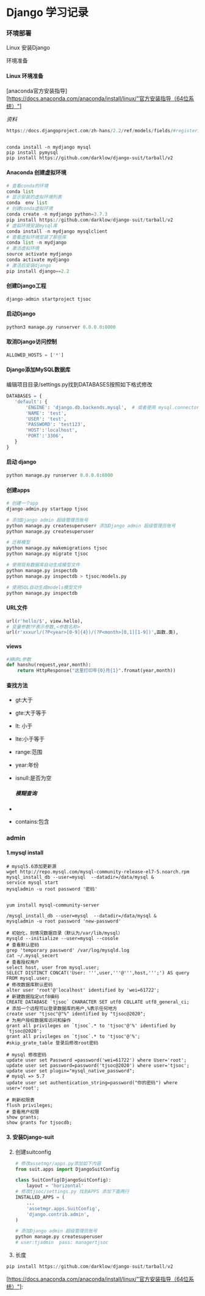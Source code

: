 # Django 学习记录

### 环境部署

Linux 安装Django

环境准备

#### Linux 环境准备

[anaconda官方安装指导][https://docs.anaconda.com/anaconda/install/linux/"官方安装指导（64位系统）"]

*资料*

``` python
https://docs.djangoproject.com/zh-hans/2.2/ref/models/fields/#registering-and-fetching-lookups
    
```



``` shell
conda install -n mydjango mysql
pip install pymysql
pip install https://github.com/darklow/django-suit/tarball/v2
```

#### Anaconda 创建虚拟环境

```python
# 查看conda的环境
conda list
# 显示安装的虚拟环境列表
conda  env list
# 创建conda虚拟环境
conda create -n mydjango python=3.7.3
pip install https://github.com/darklow/django-suit/tarball/v2
# 虚拟环境安装mysql库
conda install -n mydjango mysqlclient
# 查看虚拟环境安装了那些库
conda list -n mydjango
# 激活虚拟环境
source activate mydjango
conda activate mydjango
# 激活后安装django
pip install django==2.2
```

#### 创建Django工程

``` python
django-admin startproject tjsoc
```

#### 启动Django

```python
python3 manage.py runserver 0.0.0.0:8000
```

#### 取消Django访问控制

```python
ALLOWED_HOSTS = ['*']
```

#### Django添加MySQL数据库

编辑项目目录/settings.py找到DATABASES按照如下格式修改

 ``` python
DATABASES = {
    'default': {
        'ENGINE': 'django.db.backends.mysql',  # 或者使用 mysql.connector.django
        'NAME': 'test',
        'USER': 'test',
        'PASSWORD': 'test123',
        'HOST':'localhost',
        'PORT':'3306',
    }
}
 ```

#### 启动 django

```python
python manage.py runserver 0.0.0.0:8000
```

#### 创建apps

```python
# 创建一个app
django-admin.py startapp tjsoc

# 添加Django admin 超级管理员账号
python manage.py createsuperuser# 添加Django admin 超级管理员账号
python manage.py createsuperuser

# 迁移模型
python manage.py makemigrations tjsoc
python manage.py migrate tjsoc

# 使用现有数据库自动生成模型文件
python manage.py inspectdb
python manage.py inspectdb > tjsoc/models.py

# 使用SQL自动生成models模型文件
python manage.py inspectdb
```

#### URL文件

```python
url(r'hello/$', view.hello),
# 变量参数?P表示参数,<参数名称>
url(r'xxxurl/(?P<year>[0-9]{4})/(?P<month>[0,1][1-9])',函数.类),
```

#### views

```python
#掉URL参数
def hanshu(request,year,month):
    return HttpResponse("这里打印年{0}月{1}".fromat(year,month))
```

#### 查找方法

- gt:大于

- gte:大于等于

- lt: 小于

- lte:小于等于

- range:范围

- year:年份

- isnull:是否为空

  ##### 模糊查询

- 

- contains:包含

### admin

#### 1.mysql install

``` shell
# mysql5.6添加更新源
wget http://repo.mysql.com/mysql-community-release-el7-5.noarch.rpm
mysql_install_db --user=mysql  --datadir=/data/mysql &
service mysql start
mysqladmin -u root password '密码'


yum install mysql-community-server

/mysql_install_db --user=mysql  --datadir=/data/mysql &
mysqladmin -u root password 'new-password'

# 初始化，则情况数据目录（默认为/var/lib/mysql）
mysqld --initialize --user=mysql --cosole
# 查看默认密码
grep 'temporary password' /var/log/mysqld.log
cat ~/.mysql_secert
# 查看授权用户
select host, user from mysql.user;
SELECT DISTINCT CONCAT('User: ''',user,'''@''',host,''';') AS query FROM mysql.user;
# 修改数据库默认密码
alter user 'root'@'localhost' identified by 'wei=61722';
# 新建数据指定utf8编码
CREATE DATABASE `tjsoc` CHARACTER SET utf8 COLLATE utf8_general_ci;
# 添加一个远程可以登录数据库的用户,%表示任何地方
create user "tjsoc"@"%" identified by "tjsoc@2020";
# 为用户授权数据库访问和操作
grant all privileges on `tjsoc`.* to 'tjsoc'@'%' identified by 'tjsoc@2020';
grant all privileges on `tjsoc`.* to 'tjsoc'@'%';
#skip_grate_table 登录后修改root密码

# mysql 修改密码
update user set Password =password('wei=61722') where User='root';
update user set password=password('tjsoc@2020') where user='tjsoc'; 
update user set plugin="mysql_native_password"; 
# mysql => 5.7
update user set authentication_string=password("你的密码") where user='root'; 

# 刷新权限表
flush privileges;
# 查看用户权限
show grants;
show grants for tjsocdb;
```

#### 3. 安装Django-suit

2. 创建suitconfig

   ```python
   # 修改assetmgr/apps.py添加如下内容
   from suit.apps import DjangoSuitConfig
   
   class SuitConfig(DjangoSuitConfig):
       layout = 'horizontal'
   # 修改tjsoc/settings.py 找到APPS 添加下面两行
   INSTALLED_APPS = (
       ...
       'assetmgr.apps.SuitConfig',
       'django.contrib.admin',
   )
   ```

   ```python
   # 添加Django admin 超级管理员账号
   python manage.py createsuperuser
   # user:tjadmin  pass: managertjsoc
   ```

3. 长度

```python
pip install https://github.com/darklow/django-suit/tarball/v2
```



[https://docs.anaconda.com/anaconda/install/linux/"官方安装指导（64位系统）"]: 